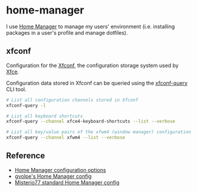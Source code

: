 # home-manager

I use [Home Manager](https://nixos.wiki/wiki/Home_Manager) to manage my users' environment (i.e. installing packages in a user's profile and manage dotfiles).

## xfconf

Configuration for the [Xfconf](https://docs.xfce.org/xfce/xfconf/start), the configuration storage system used by [Xfce](https://wiki.archlinux.org/title/xfce).

Configuration data stored in Xfconf can be queried using the [xfconf-query](https://docs.xfce.org/xfce/xfconf/xfconf-query) CLI tool.

```sh
# List all configuration channels stored in Xfconf
xfconf-query -l

# List all keyboard shortcuts
xfconf-query --channel xfce4-keyboard-shortcuts --list --verbose

# List all key/value pairs of the xfwm4 (window manager) configuration
xfconf-query --channel xfwm4 --list --verbose
```

## Reference

- [Home Manager configuration options](https://nix-community.github.io/home-manager/options.html)
- [gvolpe's Home Manager config](https://github.com/gvolpe/nix-config/tree/master/home)
- [Misterio77 standard Home Manager config](https://github.com/Misterio77/nix-starter-configs/tree/main/standard/home-manager)
